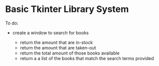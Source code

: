 # Basic Tkinter Library System

To do:

- create a window to search for books

  - return the amount that are in-stock
  - return the amount that are taken-out
  - return the total amount of those books available
  - return a a list of the books that match the search terms provided
